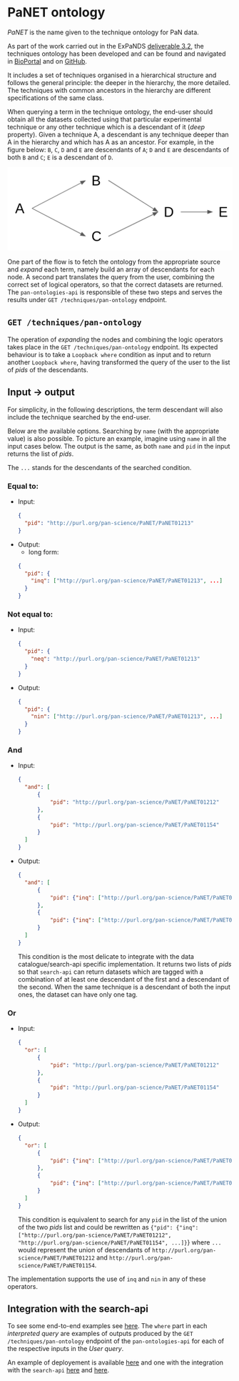 # PaNET ontology

*PaNET* is the name given to the technique ontology for PaN data. 

As part of the work carried out in the ExPaNDS [deliverable 3.2](https://zenodo.org/record/4806026#.YZPfg3vMKV4), the techniques ontology has been developed and can be found and navigated in [BioPortal](https://bioportal.bioontology.org/ontologies/PANET) and on [GitHub](https://github.com/ExPaNDS-eu/ExPaNDS-experimental-techniques-ontology).

It includes a set of techniques organised in a hierarchical structure and follows the general principle: the deeper in the hierarchy, the more detailed. The techniques with common ancestors in the hierarchy are different specifications of the same class.

When querying a term in the technique ontology, the end-user should obtain all the datasets collected using that particular experimental technique or any other technique which is a descendant of it (*deep* property). Given a technique A, a descendant is any technique deeper than A in the hierarchy and which has A as an ancestor. For example, in the figure below: `B`, `C`, `D` and `E` are descendants of `A`; `D` and `E` are descendants of both `B` and `C`; `E` is a descendant of `D`.

![figure 1](../docs/assets/graph_example.png)

One part of the flow is to fetch the ontology from the appropriate source and *expand* each term, namely build an array of descendants for each node. A second part translates the query from the user, combining the correct set of logical operators, so that the correct datasets are returned. The `pan-ontologies-api` is responsible of these two steps and serves the results under `GET /techniques/pan-ontology` endpoint.

## `GET /techniques/pan-ontology`

The operation of *expanding* the nodes and combining the logic operators takes place in the `GET /techniques/pan-ontology` endpoint. Its expected behaviour is to take a `Loopback where` condition as input and to return another `Loopback where`, having transformed the query of the user to the list of *pids* of the descendants.


## Input -> output

For simplicity, in the following descriptions, the term descendant will also include the technique searched by the end-user. 

Below are the available options. Searching by `name` (with the appropriate value) is also possible. To picture an example, imagine using `name` in all the input cases below. The output is the same, as both `name` and `pid` in the input returns the list of *pids*. 

The `...` stands for the descendants of the searched condition.

### Equal to:

* Input: 
  ```json
  {
    "pid": "http://purl.org/pan-science/PaNET/PaNET01213"
  }
  ````
* Output:
  - long form:
  ```json
  {
    "pid": {
      "inq": ["http://purl.org/pan-science/PaNET/PaNET01213", ...]
    }
  }
  ```

### Not equal to:

* Input:
  ```json
  {
    "pid": {
      "neq": "http://purl.org/pan-science/PaNET/PaNET01213"
    }
  }
  ```
* Output:
  ```json
  {
    "pid": {
      "nin": ["http://purl.org/pan-science/PaNET/PaNET01213", ...]
    }
  }
  ```

### And

* Input:
  ```json
  {
    "and": [
        {
            "pid": "http://purl.org/pan-science/PaNET/PaNET01212"
        },
        {
            "pid": "http://purl.org/pan-science/PaNET/PaNET01154"
        }
    ]
  }
  ```
* Output:
  ```json
  {
    "and": [
        {
            "pid": {"inq": ["http://purl.org/pan-science/PaNET/PaNET01212", ...]}
        },
        {
            "pid": {"inq": ["http://purl.org/pan-science/PaNET/PaNET01154", ...]}
        }
    ]
  }
  ```
  This condition is the most delicate to integrate with the data catalogue/search-api specific implementation. It returns two lists of *pids* so that `search-api` can return datasets which are tagged with a combination of at least one descendant of the first and a descendant of the second. When the same technique is a descendant of both the input ones, the dataset can have only one tag.

### Or

* Input:
  
  ```json
  {
    "or": [
        {
            "pid": "http://purl.org/pan-science/PaNET/PaNET01212"
        },
        {
            "pid": "http://purl.org/pan-science/PaNET/PaNET01154"
        }
    ]
  }
  ```
* Output:
  ```json
  {
    "or": [
        {
            "pid": {"inq": ["http://purl.org/pan-science/PaNET/PaNET01212", ...]}
        },
        {
            "pid": {"inq": ["http://purl.org/pan-science/PaNET/PaNET01154", ...]}
        }
    ]
  }
  ```
  This condition is equivalent to search for any `pid` in the list of the union of the two *pids* list and could be rewritten as `{"pid": {"inq": ["http://purl.org/pan-science/PaNET/PaNET01212", "http://purl.org/pan-science/PaNET/PaNET01154", ...]}`} where `...` would represent the union of descendants of `http://purl.org/pan-science/PaNET/PaNET01212` and `http://purl.org/pan-science/PaNET/PaNET01154`. 

The implementation supports the use of `inq` and `nin` in any of these operators.


## Integration with the search-api

To see some end-to-end examples see [here](https://github.com/SciCatProject/panosc-search-api/blob/master/docs/techniques-queries-examples.md). The `where` part in each *interpreted query* are examples of outputs produced by the `GET /techniques/pan-ontology` endpoint of the `pan-ontologies-api` for each of the respective inputs in the *User query*.

An example of deployement is available [here](https://github.com/SciCatProject/scicatlive/blob/pan_ms/docker-compose.yaml) and one with the integration with the `search-api` [here](https://github.com/minottic/panosc-search-api/blob/pans/common/panet-service.js) and [here](https://github.com/minottic/panosc-search-api/blob/pans/common/filter-mapper.js#L35-L37).
